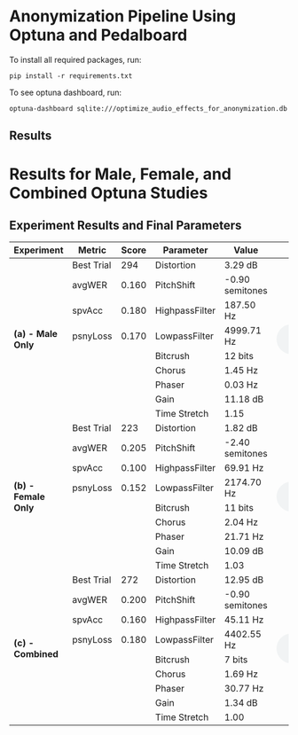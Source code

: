 
# Anonymization Pipeline Using Optuna and Pedalboard
To install all required packages, run:
```
pip install -r requirements.txt
```
To see optuna dashboard, run:
```
optuna-dashboard sqlite:///optimize_audio_effects_for_anonymization.db
```

## Results
# Results for Male, Female, and Combined Optuna Studies

## Experiment Results and Final Parameters

<table>
  <thead>
    <tr>
      <th>Experiment</th>
      <th>Metric</th>
      <th>Score</th>
      <th>Parameter</th>
      <th>Value</th>
      <th>Input Audio File</th>
      <th>Pseudonymized Audio File</th>
    </tr>
  </thead>
  <tbody>
    <tr>
      <td rowspan="9"><b>(a) - Male Only</b></td>
      <td>Best Trial</td>
      <td>294</td>
      <td>Distortion</td>
      <td>3.29 dB</td>
      <td rowspan="9"><audio controls><source src="input_male.mp3" type="audio/mpeg"></audio></td>
      <td rowspan="9"><audio controls><source src="pseudo_male.mp3" type="audio/mpeg"></audio></td>
    </tr>
    <tr>
      <td>avgWER</td>
      <td>0.160</td>
      <td>PitchShift</td>
      <td>-0.90 semitones</td>
    </tr>
    <tr>
      <td>spvAcc</td>
      <td>0.180</td>
      <td>HighpassFilter</td>
      <td>187.50 Hz</td>
    </tr>
    <tr>
      <td>psnyLoss</td>
      <td>0.170</td>
      <td>LowpassFilter</td>
      <td>4999.71 Hz</td>
    </tr>
    <tr>
      <td></td>
      <td></td>
      <td>Bitcrush</td>
      <td>12 bits</td>
    </tr>
    <tr>
      <td></td>
      <td></td>
      <td>Chorus</td>
      <td>1.45 Hz</td>
    </tr>
    <tr>
      <td></td>
      <td></td>
      <td>Phaser</td>
      <td>0.03 Hz</td>
    </tr>
    <tr>
      <td></td>
      <td></td>
      <td>Gain</td>
      <td>11.18 dB</td>
    </tr>
    <tr>
      <td></td>
      <td></td>
      <td>Time Stretch</td>
      <td>1.15</td>
    </tr>
    <tr>
      <td rowspan="9"><b>(b) - Female Only</b></td>
      <td>Best Trial</td>
      <td>223</td>
      <td>Distortion</td>
      <td>1.82 dB</td>
      <td rowspan="9"><audio controls><source src="input_female.mp3" type="audio/mpeg"></audio></td>
      <td rowspan="9"><audio controls><source src="pseudo_female.mp3" type="audio/mpeg"></audio></td>
    </tr>
    <tr>
      <td>avgWER</td>
      <td>0.205</td>
      <td>PitchShift</td>
      <td>-2.40 semitones</td>
    </tr>
    <tr>
      <td>spvAcc</td>
      <td>0.100</td>
      <td>HighpassFilter</td>
      <td>69.91 Hz</td>
    </tr>
    <tr>
      <td>psnyLoss</td>
      <td>0.152</td>
      <td>LowpassFilter</td>
      <td>2174.70 Hz</td>
    </tr>
    <tr>
      <td></td>
      <td></td>
      <td>Bitcrush</td>
      <td>11 bits</td>
    </tr>
    <tr>
      <td></td>
      <td></td>
      <td>Chorus</td>
      <td>2.04 Hz</td>
    </tr>
    <tr>
      <td></td>
      <td></td>
      <td>Phaser</td>
      <td>21.71 Hz</td>
    </tr>
    <tr>
      <td></td>
      <td></td>
      <td>Gain</td>
      <td>10.09 dB</td>
    </tr>
    <tr>
      <td></td>
      <td></td>
      <td>Time Stretch</td>
      <td>1.03</td>
    </tr>
    <tr>
      <td rowspan="9"><b>(c) - Combined</b></td>
      <td>Best Trial</td>
      <td>272</td>
      <td>Distortion</td>
      <td>12.95 dB</td>
      <td rowspan="9"><audio controls><source src="input_combined.mp3" type="audio/mpeg"></audio></td>
      <td rowspan="9"><audio controls><source src="pseudo_combined.mp3" type="audio/mpeg"></audio></td>
    </tr>
    <tr>
      <td>avgWER</td>
      <td>0.200</td>
      <td>PitchShift</td>
      <td>-0.90 semitones</td>
    </tr>
    <tr>
      <td>spvAcc</td>
      <td>0.160</td>
      <td>HighpassFilter</td>
      <td>45.11 Hz</td>
    </tr>
    <tr>
      <td>psnyLoss</td>
      <td>0.180</td>
      <td>LowpassFilter</td>
      <td>4402.55 Hz</td>
    </tr>
    <tr>
      <td></td>
      <td></td>
      <td>Bitcrush</td>
      <td>7 bits</td>
    </tr>
    <tr>
      <td></td>
      <td></td>
      <td>Chorus</td>
      <td>1.69 Hz</td>
    </tr>
    <tr>
      <td></td>
      <td></td>
      <td>Phaser</td>
      <td>30.77 Hz</td>
    </tr>
    <tr>
      <td></td>
      <td></td>
      <td>Gain</td>
      <td>1.34 dB</td>
    </tr>
    <tr>
      <td></td>
      <td></td>
      <td>Time Stretch</td>
      <td>1.00</td>
    </tr>
  </tbody>
</table>
